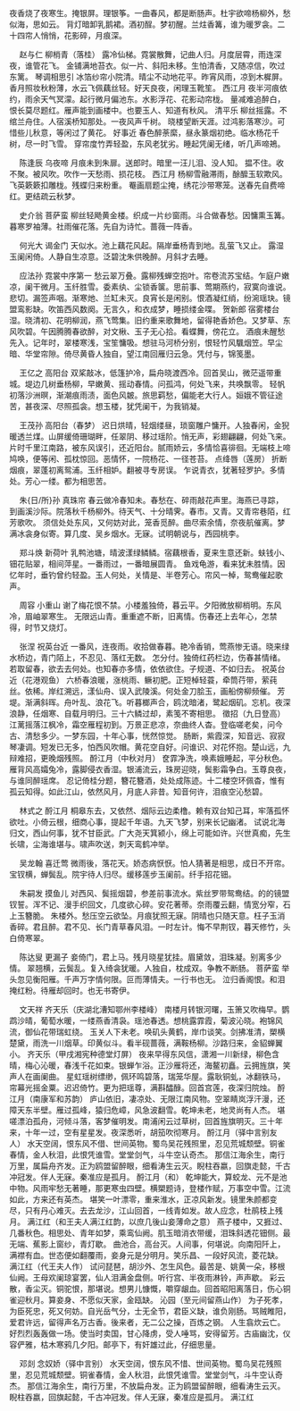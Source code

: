 <!-- { "loadSidebar": true } -->
夜香烧了夜寒生。掩银屏。理银筝。一曲春风，都是断肠声。杜宇欲啼杨柳外，愁似海，思如云。 
背灯暗卸乳鹅裙。酒初酲。梦初醒。兰炷香篝，谁为暖罗衾。二十四帘人悄悄，花影碎，月痕深。 

　
赵与仁
柳梢青（落桂）
露冷仙梯。霓裳散舞，记曲人归。月度层霄，雨连深夜，谁管花飞。 
金铺满地苔衣。似一片、斜阳未移。生怕清香，又随凉信，吹过东篱。 
琴调相思引
冰箔纱帘小院清。晴尘不动地花平。昨宵风雨，凉到木樨屏。 
香月照妆秋粉薄，水云飞佩藕丝轻。好天良夜，闲理玉靴笙。 
西江月
夜半河痕依约，雨余天气冥濛。起行微月偏池东。水影浮花、花影动帘栊。 
量减难追醉白，恨长莫尽题红。雁声能到画楼中。也要玉人、知道有秋风。 
清平乐
柳丝摇露。不绾兰舟住。人宿溪桥知那处。一夜风声千树。 
晓楼望断天涯。过鸿影落寒沙。可惜些儿秋意，等闲过了黄花。 
好事近
春色醉荼縻，昼永篆烟初绝。临水杨花千树，尽一时飞雪。 
穿帘度竹弄轻盈，东风老犹劣。睡起凭阑无绪，听几声啼鴂。 

　
陈逢辰
乌夜啼
月痕未到朱扉。送郎时。暗里一汪儿泪、没人知。 
揾不住。收不聚。被风吹。吹作一天愁雨、损花枝。 
西江月
杨柳雪融滞雨，酴醿玉软欺风。飞英簌簌扣雕栊。残蝶归来粉重。 
罨画扇题尘掩，绣花沙带寒笼。送春先自费啼红。更结疏云秋梦。 

　
史介翁
菩萨蛮
柳丝轻飏黄金楼。织成一片纱窗雨。斗合做春愁。因慵熏玉篝。 
暮寒罗袖薄。社雨催花落。先自为诗忙。蔷薇一阵香。 

　
何光大
谒金门
天似水。池上藕花风起。隔岸垂杨青到地。乱萤飞又止。 
露湿玉阑闲倚。人静自生凉意。泛碧沈朱供晚醉。月斜才去睡。 

　
应法孙
霓裳中序第一
愁云翠万叠。露柳残蝉空抱叶。帘卷流苏宝结。乍庭户嫩凉，阑干微月。玉纤胜雪。委素纨、尘锁香箧。思前事、莺期燕约，寂寞向谁说。 
悲切。漏签声咽。渐寒灺、兰缸未灭。良宵长是闲别。恨酒凝红绡，纷涴瑶玦。镜盟鸾影缺。吹笛西风数阕。无言久，和衣成梦，睡损缕金喋。 
贺新郎
宿雾楼台湿。晓清初、花明柳润，燕飞莺集。旧约重来歌舞地，留得艳香娇色。又梦草、东风吹碧。午因腾腾春欲醉，对文楸、玉子无心拾。看蝶舞，傍花立。 
酒痕未醒愁先入。记年时，翠楼寒浅，宝笙慵吸。想驻马河桥分别，恨轻竹风颿烟笠。早尘暗、华堂帘隙。倚尽黄昏人独自，望江南回雁归云急。凭付与，锦笺墨。 

　
王亿之
高阳台
双桨敲冰，低篷护冷，扁舟晓渡西冷。回首吴山，微茫遥带重城。堤边几树垂杨柳，早嫩黄、摇动春情。问孤鸿，何处飞来，共唤飘零。 
轻帆初落沙洲暝，渐潮痕雨渍，面色风皴。旅思羁愁，偏能老大行人。姮娥不管征途苦，甚夜深、尽照孤衾。想玉楼，犹凭阑干，为我销凝。 

　
王茂孙
高阳台（春梦）
迟日烘晴，轻烟缕昼，琐窗雕户慵开。人独春闲，金猊暖透兰煤。山屏缓倚珊瑚畔，任翠阴、移过瑶阶。悄无声，彩翅翩翩，何处飞来。 
片时千里江南路，被东风误引，还近阳台。腻雨娇云，多情恰喜徘徊。无端枝上啼鸠唤，便等闲、孤枕惊回。恶情怀，一院杨花、一径苍苔。 
点绛唇（莲房）
折断烟痕，翠蓬初离鸳浦。玉纤相妒。翻被寻专房误。 
乍说青衣，犹著轻罗护。多情处。芳心一缕。都为相思苦。 

　
朱{日/所}孙
真珠帘
春云做冷春知未。春愁在、碎雨敲花声里。海燕已寻踪，到画溪沙际。院落秋千杨柳外。待天气、十分晴霁。春市。又青。又青帘巷陌，红芳歌吹。 
须信处处东风，又何妨对此，笼香觅醉。曲尽索余情，奈夜航催离。梦满冰衾身似寄。算几度、吴乡烟水。无寐。试明朝说与，西园桃李。 

　
郑斗焕
新荷叶
乳鸭池塘，晴波漾绿鳞鳞。宿藕根香，夏来生意还新。蚨钱小、钿花贴翠，相间萍星。一番雨过，一番暗展圆青。 
鱼戏龟游，看来犹未胜情。因忆年时，垂钓曾约轻盈。玉人何处，关情是、半卷芳心。帘风一棹，鸳鸯催起歌声。 

　
周容
小重山
谢了梅花恨不禁。小楼羞独倚，暮云平。夕阳微放柳梢明。东风冷，眉岫翠寒生。 
无限远山青。重重遮不断，旧离情。伤春还上去年心，怎禁得，时节又烧灯。 

　
张涅
祝英台近
一番风，连夜雨。收拾做春暮。艳冷香销，莺燕惨无语。晓来绿水桥边，青门陌上，不忍见、落红无数。 
怎分付。独倚红药栏边，伤春甚情绪。若取留春，欲去去何处。也知春亦多情，依依欲住。子规道、不如归去。 
祝英台近（花港观鱼）
六桥春浪暖，涨桃雨、鳜初肥。正短棹轻蓑，牵筒荇带，萦莼丝。依稀。岸红溯远，漾仙舟、误入武陵溪。何处金刀脍玉，画船傍柳频催。 
芳堤。渐满斜晖。舟叶乱、浪花飞。听暮榔声合，鸥沈暗渚，鹭起烟矶。忘机。夜深浪静，任烟寒、自载月明归。三十六鳞过却，素笺不寄相思。 
徵招（九日登高）
江蓠摇落江枫冷，霜空雁程初到。万景正悲凉，奈曲终人杳。登临嗟老矣，问今古、清愁多少。一梦东园，十年心事，恍然惊觉。 
肠断，紫霞深，知音远、寂寂琴凄调。短发已无多，怕西风吹帽。黄花空自好。问谁识、对花怀抱。楚山远，九辩难招，更晚烟残照。 
酹江月（中秋对月）
奁霏净洗，唤素娥睡起，平分秋色。雁背风高孀兔冷，露脚侵衣香湿。银浦流云，珠房迎晓，鬓影霜争白。玉尊良夜，与谁同醉瑶席。 
忍记倚桂分题，簪花簪酒，处处成陈迹。十二楼空环佩杳，惟有孤云知得。如此江山，依然风月，月底人非昔。知音何许，泪痕空沁愁碧。 

　
林式之
酹江月
桐皋东去，又依然、烟际云边柔橹。赖有双台知己耳，牢落孤怀欲吐。小倚云根，细商心事，提起千年语。九天飞梦，别来长记幽渚。 
试说北海归文，西山何事，犹不甘臣武。广大尧天箕颍小，绵上可能如许。兴世真痴，先生长啸，尘海谁堪与。啸声吹送，刺天鸾鹤冲举。 

　
吴龙翰
喜迁莺
微雨後，落花天。娇态病恹恹。怕人猜著是相思，成日不开帘。 
宝钗横，蝉鬓乱。院宇待人归尽。缓移莲步玉阑前。纤手招花钿。 

　
朱嗣发
摸鱼儿
对西风、鬓摇烟碧，参差前事流水。紫丝罗带鸳鸯结。的的镜盟钗誓。浑不记、漫手织回文，几度欲心碎。安花著蒂。奈雨覆云翻，情宽分窄，石上玉簪脆。 
朱楼外。愁压空云欲坠。月痕犹照无寐。阴晴也只随天意。枉子玉消香碎。君且醉。君不见、长门青草春风泪。一时左计。悔不早荆钗，暮天修竹，头白倚寒翠。 

　
陈达叟
更漏子
妾倚门，君上马。残月晓星犹挂。眉黛敛，泪珠凝。别离多少情。 
翠翘横，云鬓乱。复入绮衾犹暖。人独自，枕成双。争教不断肠。 
菩萨蛮
举头忽见衡阳雁。千声万字情何限。叵而薄情夫。一行书也无。 
泣归香阁恨。和泪掩红粉。待雁却回时。也无书寄伊。 

　
文天祥
齐天乐（庆湖北漕知鄂州李楼峰）
南楼月转银河曙，玉箫又吹梅早。鹦鹉沙晴，葡萄水暖，一缕燕香清袅。瑶池春透。想桃露霏霞，菊波沁晓。袍锦风流，御仙花带瑞虹绕。 
玉关人下未老。唤矶头黄鹤，岸巾谈笑。剑拂准清，槊横楚黛，雨洗一川烟草。印黄似斗。看半砚蔷薇，满鞍杨柳。沙路归来，金貂蝉翼小。 
齐天乐（甲戌湘宪种德堂灯屏）
夜来早得东风信，潇湘一川新绿，柳色含晴，梅心沁暖，春浅千花如束。银蝉乍浴。正沙雁将还，海鳌初矗。云拥旌旗，笑声人在画阑曲。 
星虹瑶树缥缈，佩环鸣碧落，瑞笼华屋。露耿铜虬，冰翻铁马，帘幕光摇金粟。迟迟倚竹。更为把瑶尊，满斟醽醁。回首宫莲，夜深归院烛。 
酹江月（南康军和苏韵）
庐山依旧，凄凉处、无限江南风物。空翠睛岚浮汗漫，还障天东半壁。雁过孤峰，猿归危嶂，风急波翻雪。乾坤未老，地灵尚有人杰。 
堪嗟漂泊孤舟，河倾斗落，客梦催明发。南浦闲云过草树，回首旌旗明灭。三十年来，十年一过，空有星星发。夜深悉听，胡笳吹彻寒月。 
酹江月（驿中言别友人）
水天空阔，恨东风不借、世间英物。蜀鸟吴花残照里，忍见荒城颓壁。铜雀春情，金人秋泪，此恨凭谁雪。堂堂剑气，斗牛空认奇杰。 
那信江海余生，南行万里，属扁舟齐发。正为鸥盟留醉眼，细看涛生云灭。睨柱吞嬴，回旗走懿，千古冲冠发。伴人无寐。秦准应是孤月。 
酹江月（和）
乾坤能大，算蛟龙、元不是池中物。风雨牢愁无著睡，那更寒虫四壁。横槊题诗，登楼作赋，万事空中雪。江流如此，方来还有英杰。 
堪笑一叶漂零，重来淮水，正凉风新发。镜里朱颜都变尽，只有丹心难灭。去去龙沙，江山回首，一线青如发。故人应念，杜鹃枝上残月。 
满江红（和王夫人满江红韵，以庶几後山妾薄命之意）
燕子楼中，又捱过、几番秋色。相思处、青年如梦，乘鸾仙阙。肌玉暗消衣带缓，泪珠斜透花钿侧。最无端、蕉影上窗纱，青灯歇。 
曲池合，高台灭。人间事，何堪说。向南阳阡上，满襟有血。世态便如翻覆雨，妾身元是分明月。笑乐昌、一段好风流，菱花缺。 
满江红（代王夫人作）
试问琵琶，胡沙外、怎生风色。最苦是、姚黄一朵，移根仙阙。王母欢阑琼宴罢，仙人泪满金盘侧。听行宫、半夜雨淋铃，声声歇。 
彩云散，香尘灭。铜驼恨，那堪说。想男儿慷慨，嚼穿龈血。回首昭阳离落日，伤心铜雀迎秋月。算妾身、不愿似天家，金瓯缺。 
沁园（至元间留燕山作）
为子死孝，为臣死忠，死又何妨。自光岳气分，士无全节，君臣义缺，谁负刚肠。骂贼睢阳，爱君许远，留得声名万古香。後来者，无二公之操，百炼之钢。 
人生翕炊云亡。好烈烈轰轰做一场。使当时卖国，甘心降虏，受人唾骂，安得留芳。古庙幽沈，仪容俨雅，枯木寒鸦几夕阳。邮亭下，有奸雄过此，仔细思量。 

　
邓剡
念奴娇（驿中言别）
水天空阔，恨东风不惜、世间英物。蜀鸟吴花残照里，忍见荒城颓壁。铜雀春情，金人秋泪，此恨凭谁雪。堂堂剑气，斗牛空认奇杰。 
那信江海余生，南行万里，不放扁舟发。正为鸥盟留醉眼，细看涛生云灭。睨柱吞嬴，回旗起懿，千古冲冠发。伴人无寐，秦准应是孤月。 
满江红
